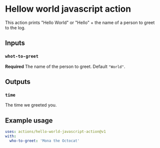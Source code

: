 # Hellow world javascript action

This action prints "Hello World" or "Hello" + the name of a person to greet to the log.

## Inputs

### `whot-to-greet`

**Required** The name of the person to greet. Default `"World"`.

## Outputs

### `time`

The time we greeted you.

## Example usage

```yaml
uses: actions/hello-world-javascript-action@v1
with:
  who-to-greet: 'Mona the Octocat'
```

